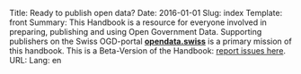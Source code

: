 Title: Ready to publish open data?
Date: 2016-01-01
Slug: index
Template: front
Summary: This Handbook is a resource for everyone involved in preparing, publishing and using Open Government Data. Supporting publishers on the Swiss OGD-portal **[opendata.swiss](http://opendata.swiss)** is a primary mission of this handbook. This is a Beta-Version of the Handbook: [report issues here](https://github.com/opendata-swiss/ogd-handbook-wiki/issues).
URL:
Lang: en
